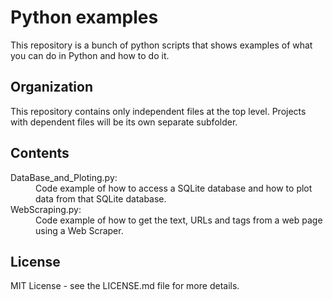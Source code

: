 # Python examples
  This repository is a bunch of python scripts that shows examples of what you can do in Python and how to do it.

## Organization
  This repository contains only independent files at the top level. 
  Projects with dependent files will be its own separate subfolder.
  
## Contents
<dl>
  <dt>DataBase_and_Ploting.py:</dt>
    <dd>Code example of how to access a SQLite database and how to plot data from that SQLite database.</dd>

  <dt>WebScraping.py:</dt>
    <dd>Code example of how to get the text, URLs and tags from a web page using a Web Scraper.<dd>
</dl>

## License
  MIT License - see the LICENSE.md file for more details.
